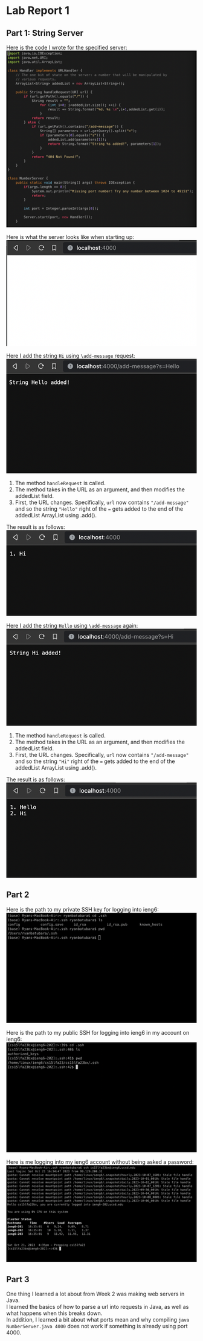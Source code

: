 # Lab Report 1

## Part 1: String Server

Here is the code I wrote for the specified server:
![ServerCode.png](ServerCode.png)

Here is what the server looks like when starting up:
![ServerStart.png](ServerStart.png)

Here I add the string `Hi` using `\add-message` request:
![ServerAdd1.png](ServerAdd1.png)
1. The method `handleRequest` is called.
2. The method takes in the URL as an argument, and then modifies the addedList field.
3. First, the URL changes. Specifically, `url` now contains `"/add-message"` and so the string `"Hello"` right of the `=` gets added to the end of the addedList ArrayList using .add().

The result is as follows:
![ServerResult1.png](ServerResult1.png)

Here I add the string `Hello` using `\add-message` again:
![ServerAdd2.png](ServerAdd2.png)
1. The method `handleRequest` is called.
2. The method takes in the URL as an argument, and then modifies the addedList field.
3. First, the URL changes. Specifically, `url` now contains `"/add-message"` and so the string `"Hi"` right of the `=` gets added to the end of the addedList ArrayList using .add().

The result is as follows:
![ServerAddResult.png](ServerResult2.png)

## Part 2

Here is the path to my private SSH key for logging into ieng6:
![TerminalPrivate.png](TerminalPrivate.png)

Here is the path to my public SSH for logging into ieng6 in my account on ieng6:
![TerminalPublic.png](TerminalPublic.png)

Here is me logging into my ieng6 account without being asked a password:
![TerminalLogin.png](TerminalLogin.png)

## Part 3

One thing I learned a lot about from Week 2 was making web servers in Java. \
I learned the basics of how to parse a url into requests in Java, as well as what happens when this breaks down. \
In addition, I learned a bit about what ports mean and why compiling `java NumberServer.java 4000` does not work if something is already using port 4000.
